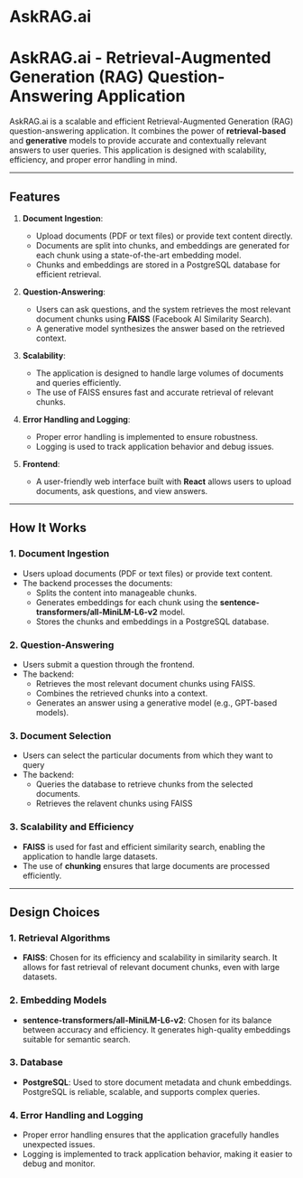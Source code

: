 # AskRAG.ai

# AskRAG.ai - Retrieval-Augmented Generation (RAG) Question-Answering Application

AskRAG.ai is a scalable and efficient Retrieval-Augmented Generation (RAG) question-answering application. It combines the power of **retrieval-based** and **generative** models to provide accurate and contextually relevant answers to user queries. This application is designed with scalability, efficiency, and proper error handling in mind.

---

## Features

1. **Document Ingestion**:
   - Upload documents (PDF or text files) or provide text content directly.
   - Documents are split into chunks, and embeddings are generated for each chunk using a state-of-the-art embedding model.
   - Chunks and embeddings are stored in a PostgreSQL database for efficient retrieval.

2. **Question-Answering**:
   - Users can ask questions, and the system retrieves the most relevant document chunks using **FAISS** (Facebook AI Similarity Search).
   - A generative model synthesizes the answer based on the retrieved context.

3. **Scalability**:
   - The application is designed to handle large volumes of documents and queries efficiently.
   - The use of FAISS ensures fast and accurate retrieval of relevant chunks.

4. **Error Handling and Logging**:
   - Proper error handling is implemented to ensure robustness.
   - Logging is used to track application behavior and debug issues.

5. **Frontend**:
   - A user-friendly web interface built with **React** allows users to upload documents, ask questions, and view answers.

---

## How It Works

### 1. Document Ingestion
- Users upload documents (PDF or text files) or provide text content.
- The backend processes the documents:
  - Splits the content into manageable chunks.
  - Generates embeddings for each chunk using the **sentence-transformers/all-MiniLM-L6-v2** model.
  - Stores the chunks and embeddings in a PostgreSQL database.

### 2. Question-Answering
- Users submit a question through the frontend.
- The backend:
  - Retrieves the most relevant document chunks using FAISS.
  - Combines the retrieved chunks into a context.
  - Generates an answer using a generative model (e.g., GPT-based models).
 
### 3. Document Selection
- Users can select the particular documents from which they want to query
- The backend:
  - Queries the database to retrieve chunks from the selected documents.
  - Retrieves the relavent chunks using FAISS

### 3. Scalability and Efficiency
- **FAISS** is used for fast and efficient similarity search, enabling the application to handle large datasets.
- The use of **chunking** ensures that large documents are processed efficiently.

---

## Design Choices

### 1. Retrieval Algorithms
- **FAISS**: Chosen for its efficiency and scalability in similarity search. It allows for fast retrieval of relevant document chunks, even with large datasets.

### 2. Embedding Models
- **sentence-transformers/all-MiniLM-L6-v2**: Chosen for its balance between accuracy and efficiency. It generates high-quality embeddings suitable for semantic search.

### 3. Database
- **PostgreSQL**: Used to store document metadata and chunk embeddings. PostgreSQL is reliable, scalable, and supports complex queries.

### 4. Error Handling and Logging
- Proper error handling ensures that the application gracefully handles unexpected issues.
- Logging is implemented to track application behavior, making it easier to debug and monitor.
